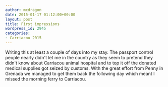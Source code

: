 ```yaml
---
author: mcdragon
date: 2015-01-17 01:12:00+00:00
layout: post
title: First impressions
wordpress_id: 2945
categories:
- Carriacou 2015
---
```


Writing this at least a couple of days into my stay. The passport control people nearly didn't let me in the country as they seem to pretend they didn't know about Carriacou animal hospital and to top it off the donated medical supplies got seized by customs. With the great effort from Penny in Grenada we managed to get them back the following day which meant I missed the morning ferry to Carriacou.
